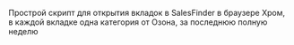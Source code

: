 Прострой скрипт для открытия вкладок в SalesFinder в браузере Хром, в каждой вкладке одна категория от Озона, за последнюю полную неделю
